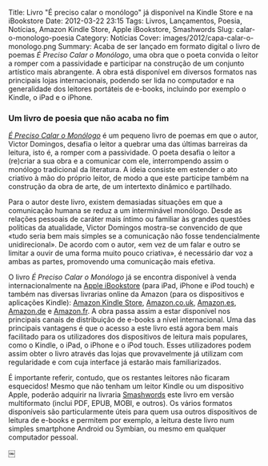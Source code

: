 Title: Livro "É preciso calar o monólogo" já disponível na Kindle Store e na iBookstore
Date: 2012-03-22 23:15
Tags: Livros, Lançamentos, Poesia, Notícias, Amazon Kindle Store, Apple iBookstore, Smashwords
Slug: calar-o-monologo-poesia
Category: Notícias
Cover: images/2012/capa-calar-o-monologo.png
Summary: Acaba de ser lançado em formato digital o livro de poemas *É Preciso Calar o Monólogo*, uma obra que o poeta convida o leitor a romper com a passividade e participar na construção de um conjunto artístico mais abrangente. A obra está disponível em diversos formatos nas principais lojas internacionais, podendo ser lida no computador e na generalidade dos leitores portáteis de e-books, incluindo por exemplo o Kindle, o iPad e o iPhone.


### Um livro de poesia que não acaba no fim

*[É Preciso Calar o Monólogo]({filename}/paginas/livros/e_preciso_calar_o_monologo.md)* é um pequeno livro de poemas em que o autor, Victor Domingos, desafia o leitor a quebrar uma das últimas barreiras da leitura, isto é, a romper com a passividade. O poeta desafia o leitor a (re)criar a sua obra e a comunicar com ele, interrompendo assim o monólogo tradicional da literatura. A ideia consiste em estender o ato criativo à mão do próprio leitor, de modo a que este participe também na construção da obra de arte, de um intertexto dinâmico e partilhado. 

Para o autor deste livro, existem demasiadas situações em que a comunicação humana se reduz a um interminável monólogo. Desde as relações pessoais de caráter mais íntimo ou familiar às grandes questões políticas da atualidade, Victor Domingos mostra-se convencido de que «tudo seria bem mais simples se a comunicação não fosse tendencialmente unidirecional». De acordo com o autor, «em vez de um falar e outro se limitar a ouvir de uma forma muito pouco criativa», é necessário dar voz a ambas as partes, promovendo uma comunicação mais efetiva. 

O livro *É Preciso Calar o Monólogo* já se encontra disponível à venda internacionalmente na [Apple iBookstore](http://itunes.apple.com/pt/book/id512480180) (para iPad, iPhone e iPod touch) e também nas diversas livrarias online da Amazon (para os dispositivos e aplicações Kindle): [Amazon Kindle Store](http://www.amazon.com/dp/B007MUXYLI), [Amazon.co.uk](http://www.amazon.co.uk/dp/B007MUXYLI), [Amazon.es](http://www.amazon.es/dp/B007MUXYLI), [Amazon.de](http://www.amazon.de/dp/B007MUXYLI) e [Amazon.fr](http://www.amazon.fr/dp/B007MUXYLI). A obra passa assim a estar disponível nos principais canais de distribuição de e-books a nível internacional. Uma das principais vantagens é que o acesso a este livro está agora bem mais facilitado para os utilizadores dos dispositivos de leitura mais populares, como o Kindle, o iPad, o iPhone e o iPod touch. Esses utilizadores podem assim obter o livro através das lojas que provavelmente já utilizam com regularidade e com cuja interface já estarão mais familiarizados.

É importante referir, contudo, que os restantes leitores não ficaram esquecidos! Mesmo que não tenham um leitor Kindle ou um dispositivo Apple, poderão adquirir na livraria [Smashwords](http://www.smashwords.com/books/view/136180#longdescr?ref=victordomingos) este livro em versão multiformato (inclui PDF, EPUB, MOBI, e outros). Os vários formatos disponíveis são particularmente úteis para quem usa outros dispositivos de leitura de e-books e permitem por exemplo, a leitura deste livro num simples smartphone Android ou Symbian, ou mesmo em qualquer computador pessoal. 

￼